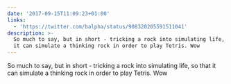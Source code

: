```yaml
---
date: '2017-09-15T11:09:23+01:00'
links:
  - 'https://twitter.com/balpha/status/908320205591511041'
description: >-
  So much to say, but in short - tricking a rock into simulating life, so that
  it can simulate a thinking rock in order to play Tetris. Wow
---
```

So much to say, but in short - tricking a rock into simulating life, so that it can simulate a thinking rock in order to play Tetris. Wow 
